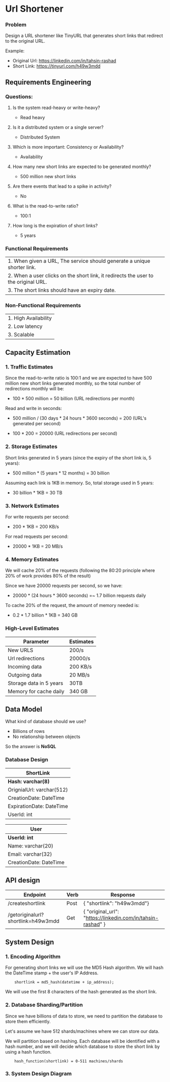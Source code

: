 # Url Shortener

### Problem 
Design a URL shortener like TinyURL that generates short links that redirect to the original URL.

Example:
- Original Url: https://linkedin.com/in/tahsin-rashad
- Short Link: https://tinyurl.com/h49w3mdd

## Requirements Engineering

### Questions:

1. Is the system read-heavy or write-heavy?
    - Read heavy

2. Is it a distributed system or a single server?
    - Distributed System

3. Which is more important: Consistency or Availability?
    - Availability

4. How many new short links are expected to be generated monthly?
    - 500 million new short links

5. Are there events that lead to a spike in activity?
    - No

6. What is the read-to-write ratio?
    - 100:1
  
7. How long is the expiration of short links?
    - 5 years

### Functional Requirements

|      | 
| ----------- | 
| 1. When given a URL, The service should generate a unique shorter link.      | 
| 2. When a user clicks on the short link, it redirects the user to the original URL.   | 
| 3. The short links should have an expiry date.|

### Non-Functional Requirements

|      | 
| ----------- | 
| 1. High Availability   | 
| 2. Low latency | 
| 3. Scalable|

## Capacity Estimation

### 1. Traffic Estimates

Since the read-to-write ratio is 100:1 and we are expected to have 500 million new short links generated monthly, 
so the total number of redirections monthly will be:

 - 100 * 500 million = 50 billion (URL redirections per month)

Read and write in seconds:

 - 500 million / (30 days * 24 hours * 3600 seconds) = 200 (URL's generated per second)

 - 100 * 200 = 20000 (URL redirections per second)

### 2. Storage Estimates

Short links generated in 5 years (since the expiry of the short link is, 5 years):

 - 500 million * (5 years * 12 months) = 30 billion

Assuming each link is 1KB in memory. So, total storage used in 5 years:

 - 30 billion * 1KB = 30 TB

### 3. Network Estimates

For write requests per second:

 - 200 * 1KB = 200 KB/s

For read requests per second:

 - 20000 * 1KB = 20 MB/s

### 4. Memory Estimates

We will cache 20% of the requests (following the 80:20 principle where 20% of work provides 80% of the result)

Since we have 20000 requests per second, so we have:

 - 20000 * (24 hours * 3600 seconds) =~ 1.7 billion requests daily

To cache 20% of the request, the amount of memory needed is:

 - 0.2 * 1.7 billion * 1KB = 340 GB

### High-Level Estimates

| Parameter | Estimates  |
| ----------- | ----------- |
| New URLS | 200/s       |
| Url redirections   | 20000/s        |
| Incoming data  | 200 KB/s        |
| Outgoing data  | 20 MB/s        |
| Storage data in 5 years | 30TB        |
| Memory for cache daily | 340 GB        |

## Data Model

What kind of database should we use?

 - Billions of rows
 - No relationship between objects

So the answer is **NoSQL**

### Database Design

|  ShortLink    | 
| ----------- | 
| **Hash: varchar(8)** |
| OrignialUrl: varchar(512)   | 
| CreationDate: DateTime | 
| ExpirationDate: DateTime |
| UserId: int   | 

|  User    | 
| ----------- | 
| **UserId: int**   | 
| Name: varchar(20) | 
| Email: varchar(32) |
| CreationDate: DateTime |

## API design

|  Endpoint    | Verb | Response|
| ----------- | ------- | ------ |
| /createshortlink | Post | { "shortlink": "h49w3mdd"} |
| /getoriginalurl?shortlink=h49w3mdd | Get | { "original_url": "https://linkedin.com/in/tahsin-rashad" } |


## System Design

### 1. Encoding Algorithm

For generating short links we will use the MD5 Hash algorithm. We will hash the DateTime stamp + the user's IP Address.

``` console
    shortlink = md5_hash(datetime + ip_address);
```

We will use the first 8 characters of the hash generated as the short link.

### 2. Database Sharding/Partition

Since we have billions of data to store, we need to partition the database to store them efficiently.

Let's assume we have 512 shards/machines where we can store our data.

We will partition based on hashing. Each database will be identified with a hash number, and we will decide which database to store the short link
by using a hash function.

``` console
    hash_function(shortlink) = 0-511 machines/shards
```
### 3. System Design Diagram

